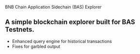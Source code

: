 BNB Chain Application Sidechain (BAS) Explorer

## A simple blockchain explorer built for BAS Testnets.

- Enhanced query engine for historical transactions
- Fixes for garbled output
